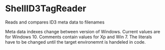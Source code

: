 # ShellID3TagReader
Reads and compares ID3 meta data to filenames

Meta data indexes change between version of Windows. Current values are for Windows 10. Comments contain values for Xp and Win 7. The literals have to be changed until the target environemnt is handeled in code.
